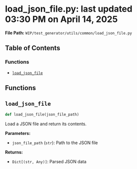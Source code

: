 # load_json_file.py: last updated 03:30 PM on April 14, 2025

**File Path:** `WIP/test_generator/utils/common/load_json_file.py`

## Table of Contents

### Functions

- [`load_json_file`](#load_json_file)

## Functions

## `load_json_file`

```python
def load_json_file(json_file_path)
```

Load a JSON file and return its contents.

**Parameters:**

- `json_file_path` (`str`): Path to the JSON file

**Returns:**

- `Dict[(str, Any)]`: Parsed JSON data
